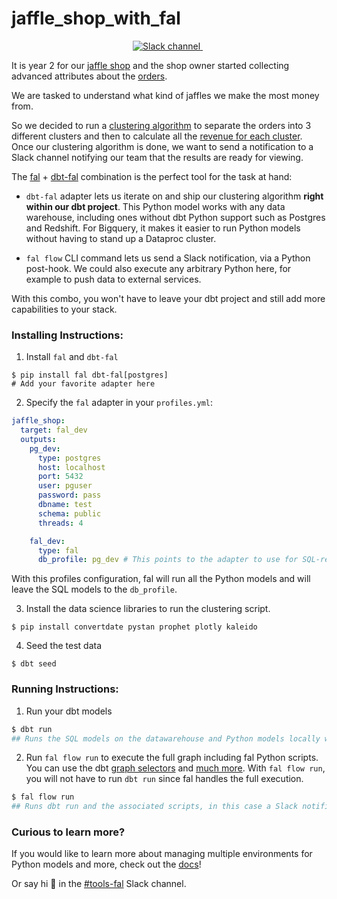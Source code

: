 # jaffle_shop_with_fal

<p align="center">
  <a href="https://getdbt.slack.com/archives/C02V8QW3Q4Q">
    <img src="https://badgen.net/badge/icon/%23tools-fal%20on%20dbt%20Slack/orange?icon=slack&label" alt="Slack channel" />
  </a>&nbsp;
</p>

It is year 2 for our [jaffle shop](https://github.com/dbt-labs/jaffle_shop) and the shop owner started collecting advanced attributes about the [orders](https://github.com/fal-ai/jaffle_shop_with_fal/blob/main/seeds/raw_order_attributes.csv).

We are tasked to understand what kind of jaffles we make the most money from.

So we decided to run a [clustering algorithm](https://github.com/fal-ai/jaffle_shop_with_fal/blob/main/clustering.py) to separate the orders into 3 different clusters and then to calculate all the [revenue for each cluster](https://github.com/fal-ai/jaffle_shop_with_fal/blob/main/models/cluster_stats.sql). Once our clustering algorithm is done, we want to send a notification to a Slack channel notifying our team that the results are ready for viewing.

The [fal](https://github.com/fal-ai/fal) + [dbt-fal](https://github.com/fal-ai/fal/tree/main/adapter) combination is the perfect tool for the task at hand:

- `dbt-fal` adapter lets us iterate on and ship our clustering algorithm **right within our dbt project**. This Python model works with any data warehouse, including ones without dbt Python support such as Postgres and Redshift. For Bigquery, it makes it easier to run Python models without having to stand up a Dataproc cluster.

- `fal flow` CLI command lets us send a Slack notification, via a Python post-hook. We could also execute any arbitrary Python here, for example to push data to external services.

With this combo, you won't have to leave your dbt project and still add more capabilities to your stack.

### Installing Instructions:

1. Install `fal` and `dbt-fal`

```
$ pip install fal dbt-fal[postgres]
# Add your favorite adapter here
```

2. Specify the `fal` adapter in your `profiles.yml`:

```yaml
jaffle_shop:
  target: fal_dev
  outputs:
    pg_dev:
      type: postgres
      host: localhost
      port: 5432
      user: pguser
      password: pass
      dbname: test
      schema: public
      threads: 4

    fal_dev:
      type: fal
      db_profile: pg_dev # This points to the adapter to use for SQL-related tasks
```

With this profiles configuration, fal will run all the Python models and will leave the SQL models to the `db_profile`.

3. Install the data science libraries to run the clustering script.

```
$ pip install convertdate pystan prophet plotly kaleido
```

4. Seed the test data

```
$ dbt seed
```

### Running Instructions:

1. Run your dbt models

```bash
$ dbt run
## Runs the SQL models on the datawarehouse and Python models locally with fal
```

2. Run `fal flow run` to execute the full graph including fal Python scripts. You can use the dbt [graph selectors](https://docs.getdbt.com/reference/node-selection/graph-operators) and [much more](https://docs.fal.ai/). With `fal flow run`, you will not have to run `dbt run` since fal handles the full execution.

```bash
$ fal flow run
## Runs dbt run and the associated scripts, in this case a Slack notification is triggered
```

### Curious to learn more?

If you would like to learn more about managing multiple environments for Python models and more, check out the [docs](https://docs.fal.ai)!

Or say hi 👋 in the [#tools-fal](https://getdbt.slack.com/archives/C02V8QW3Q4Q) Slack channel.
